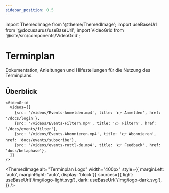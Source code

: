 ```yaml
---
sidebar_position: 0.5
---
```

import ThemedImage from '@theme/ThemedImage';
import useBaseUrl from '@docusaurus/useBaseUrl';
import VideoGrid from '@site/src/components/VideoGrid';

# Terminplan

Dokumentation, Anleitungen und Hilfestellungen für die Nutzung des Terminplans.

## Überblick

```mdx-code-block
<VideoGrid
  videos={[
    {src: '/videos/Events-Anmelden.mp4', title: '👉 Anmelden', href: '/docs/login'},
    {src: '/videos/Events-Filtern.mp4', title: '👉 Filtern', href: '/docs/events/filter'},
    {src: '/videos/Events-Abonnieren.mp4', title: '👉 Abonnieren', href: 'docs/events/subscribe'},
    {src: '/videos/events-ruttl-de.mp4', title: '👉 Feedback', href: 'docs/betaphase'},
  ]}
/>
```

<ThemedImage
  alt="Terminplan Logo"
  width="400px"
  style={{ marginLeft: 'auto', marginRight: 'auto', display: 'block'}}
  sources={{
    light: useBaseUrl('/img/logo-light.svg'),
    dark: useBaseUrl('/img/logo-dark.svg'),
  }}
/>